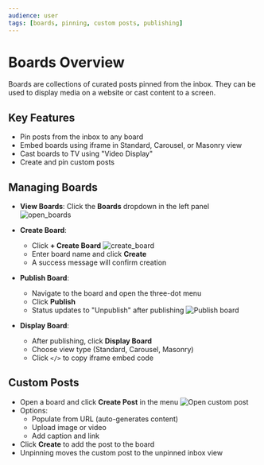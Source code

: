 ```yaml
---
audience: user
tags: [boards, pinning, custom posts, publishing]
---
```


# Boards Overview

Boards are collections of curated posts pinned from the inbox. They can be used to display media on a website or cast content to a screen.

## Key Features

- Pin posts from the inbox to any board
- Embed boards using iframe in Standard, Carousel, or Masonry view
- Cast boards to TV using "Video Display"
- Create and pin custom posts

## Managing Boards

- **View Boards**: Click the **Boards** dropdown in the left panel
  ![open_boards](https://github.com/user-attachments/assets/0fc519f6-27be-4c1b-8f13-bba2121894f3)
- **Create Board**:
  - Click **+ Create Board**
    ![create_board](https://github.com/user-attachments/assets/6eb269cc-d1dd-4e77-b782-1c640a961bc5)
  - Enter board name and click **Create**
  - A success message will confirm creation
- **Publish Board**:
  - Navigate to the board and open the three-dot menu
  - Click **Publish**
  - Status updates to "Unpublish" after publishing
    ![Publish board](https://github.com/user-attachments/assets/035cce4a-2dc3-4d97-b98b-b1bd6e17b68e)

- **Display Board**:
  - After publishing, click **Display Board**
  - Choose view type (Standard, Carousel, Masonry)
  - Click `</>` to copy iframe embed code

## Custom Posts

- Open a board and click **Create Post** in the menu
  ![Open custom post](https://github.com/user-attachments/assets/66cbfd13-3468-496d-9a80-957f543c0cd8)
- Options:
  - Populate from URL (auto-generates content)
  - Upload image or video
  - Add caption and link
- Click **Create** to add the post to the board
- Unpinning moves the custom post to the unpinned inbox view
